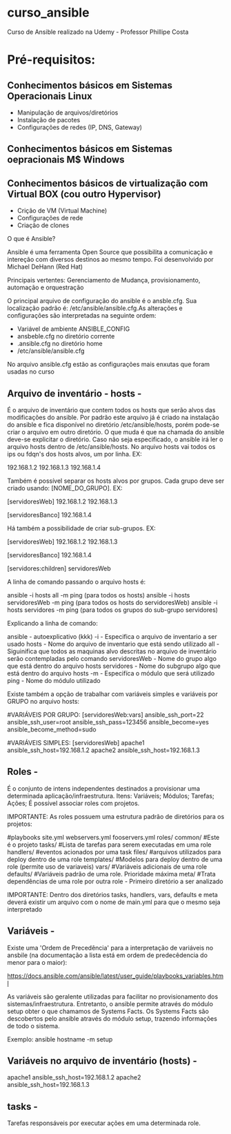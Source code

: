 # curso_ansible
Curso de Ansible realizado na Udemy - Professor Phillipe Costa

# Pré-requisitos:

## Conhecimentos básicos em Sistemas Operacionais Linux
  * Manipulação de arquivos/diretórios
  * Instalação de pacotes
  * Configurações de redes (IP, DNS, Gateway)
  
## Conhecimentos básicos em Sistemas oepracionais M$ Windows

## Conhecimentos básicos de virtualização com Virtual BOX (cou outro Hypervisor)
  * Crição  de VM (Virtual Machine)
  * Configurações de rede
  * Criação de clones
  
O que é Ansible?

Ansible é uma ferramenta Open Source que possibilita a comunicação e intereção com diversos destinos ao mesmo tempo. Foi desenvolvido por Michael DeHann (Red Hat)

Principais vertentes: Gerenciamento de Mudança,  provisionamento, automação e orquestração

O principal arquivo de configuração do ansible é o ansble.cfg. Sua localização padrão é: /etc/ansible/ansible.cfg.As alterações e configurações são interpretadas na seguinte ordem:

  * Variável de ambiente ANSIBLE_CONFIG
  * ansbeble.cfg no diretório corrente
  * .ansible.cfg no diretório home
  * /etc/ansible/ansible.cfg
 
 No arquivo ansible.cfg estão as configurações mais enxutas que foram usadas no curso
 
 ## Arquivo de inventário - hosts -
 
 É o arquivo de inventário que contem todos os hosts que serão alvos das modificações do ansible. Por padrão este arquivo já é criado na instalação do ansible e fica disponível no diretório /etc/ansible/hosts, porém pode-se criar o arquivo em outro diretório. O que muda é que na chamada do ansible deve-se explicitar o diretório. Caso não seja especificado, o ansible irá ler o arquivo hosts dentro de /etc/ansible/hosts.  No arquivo hosts vai todos os ips ou fdqn's dos hosts alvos, um por linha. EX:
 
192.168.1.2
192.168.1.3
192.168.1.4
 
Também é possível separar os hosts alvos por grupos. Cada grupo deve ser criado usando: [NOME_DO_GRUPO]. EX:

[servidoresWeb]
192.168.1.2
192.168.1.3

[servidoresBanco]
192.168.1.4

Há também a possibilidade de criar sub-grupos. EX:

[servidoresWeb]
192.168.1.2
192.168.1.3

[servidoresBanco]
192.168.1.4

[servidores:children]
servidoresWeb

 
A linha de comando passando o arquivo hosts é: 

ansible -i hosts all -m ping (para todos os hosts)
ansible -i hosts servidoresWeb -m ping (para todos os hosts do servidoresWeb)
ansible -i hosts servidores -m ping (para todos os grupos do sub-grupo servidores)


Explicando a linha de comando: 

ansible - autoexplicativo (kkk)
-i - Especifica o arquivo de inventario a ser usado
hosts - Nome do arquivo de inventario que está sendo utilizado
all - Siguinifica que todos as maquinas alvo descritas no arquivo de inventário serão contempladas pelo comando
servidoresWeb - Nome do grupo algo que está dentro do arquivo hosts
servidores - Nome do subgrupo algo que está dentro do arquivo hosts
-m - Especifíca o módulo que será utilizado
ping - Nome do módulo utilizado

Existe também a opção de trabalhar com variáveis simples e variáveis por GRUPO no arquivo hosts:

#VARIÁVEIS POR GRUPO:
[servidoresWeb:vars]
ansible_ssh_port=22
ansible_ssh_user=root
ansible_ssh_pass=123456
ansible_become=yes
ansible_become_method=sudo


#VARIÁVEIS SIMPLES:
[servidoresWeb]
apache1 ansible_ssh_host=192.168.1.2
apache2 ansible_ssh_host=192.168.1.3
 
 
 ## Roles -
 
 É o conjunto de intens independentes destinados a provisionar uma determinada aplicação/infraestrutura.
 Itens:
 Variáveis;
 Módulos;
 Tarefas;
 Ações;
 É possível associar roles com projetos.
 
 IMPORTANTE: As roles possuem uma estrutura padrão de diretórios para os projetos:
 
#playbooks
site.yml
webservers.yml
fooservers.yml
roles/
    common/ #Este é o projeto
        tasks/ #Lista de tarefas para serem executadas em uma role
        handlers/ #eventos acionados por uma task
        files/ #arquivos utilizados para deploy dentro de uma role
        templates/ #Modelos para deploy dentro de uma role (permite uso de variaveis)
        vars/ #Variáveis adicionais de uma role
        defaults/ #Variáveis padrão de uma role. Prioridade máxima
        meta/ #Trata dependências de uma role por outra role - Primeiro diretório a ser analizado
        

IMPORTANTE: Dentro dos diretórios tasks, handlers, vars, defaults e meta deverá existir um arquivo com o nome de main.yml para que o mesmo seja interpretado 
 
## Variáveis -

Existe uma 'Ordem de Precedência' para a interpretação de variáveis no ansbile (na documentação a lista está em ordem de predecêdencia do menor para o maior):

https://docs.ansible.com/ansible/latest/user_guide/playbooks_variables.html

As variáveis são geralente utilizadas para facilitar no provisionamento dos sistemas/infraestrutura. Entretanto, o ansible permite através  do  módulo setup  obter  o  que  chamamos  de Systems Facts. Os  Systems  Facts  são  descobertos  pelo  ansible  através  do  módulo setup, trazendo informações de todo o sistema.

Exemplo: ansible hostname -m setup 

## Variáveis no arquivo de inventário (hosts) -

apache1 ansible_ssh_host=192.168.1.2
apache2 ansible_ssh_host=192.168.1.3
 
## tasks -

Tarefas responsáveis por executar ações em uma determinada role.



        

